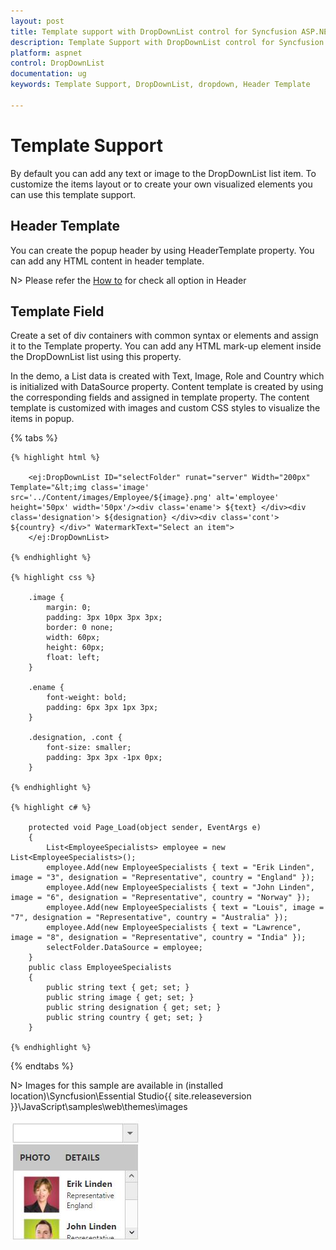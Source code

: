 ```yaml
---
layout: post
title: Template support with DropDownList control for Syncfusion ASP.NET 
description: Template Support with DropDownList control for Syncfusion ASP.NET
platform: aspnet 
control: DropDownList
documentation: ug
keywords: Template Support, DropDownList, dropdown, Header Template

---
```


# Template Support

By default you can add any text or image to the DropDownList list item. To customize the items layout or to create your own visualized elements you can use this template support.

## Header Template

You can create the popup header by using HeaderTemplate property. You can add any HTML content in header template.

N> Please refer the [How to](http://help.syncfusion.com/aspnet/dropdownlist/howto?cs-save-lang=1&cs-lang=js#add-check-all-option-in-popup-list) for check all option in Header

## Template Field

Create a set of div containers with common syntax or elements and assign it to the Template property. You can add any HTML mark-up element inside the DropDownList list using this property.

In the demo, a List data is created with Text, Image, Role and Country which is initialized with DataSource property. Content template is created by using the corresponding fields and assigned in template property. The content template is customized with images and custom CSS styles to visualize the items in popup.

{% tabs %}

	{% highlight html %}
    
        <ej:DropDownList ID="selectFolder" runat="server" Width="200px" Template="&lt;img class='image' src='../Content/images/Employee/${image}.png' alt='employee' height='50px' width='50px'/><div class='ename'> ${text} </div><div class='designation'> ${designation} </div><div class='cont'> ${country} </div>" WatermarkText="Select an item">
        </ej:DropDownList>
		
	{% endhighlight %}
    
    {% highlight css %}

    	.image {
            margin: 0;
            padding: 3px 10px 3px 3px;
            border: 0 none;
            width: 60px;
            height: 60px;
            float: left;
        }

        .ename {
            font-weight: bold;
            padding: 6px 3px 1px 3px;
        }

        .designation, .cont {
            font-size: smaller;
            padding: 3px 3px -1px 0px;
        }

    {% endhighlight %}
    
    {% highlight c# %}
       
        protected void Page_Load(object sender, EventArgs e)
        {
            List<EmployeeSpecialists> employee = new List<EmployeeSpecialists>();
            employee.Add(new EmployeeSpecialists { text = "Erik Linden", image = "3", designation = "Representative", country = "England" });
            employee.Add(new EmployeeSpecialists { text = "John Linden", image = "6", designation = "Representative", country = "Norway" });
            employee.Add(new EmployeeSpecialists { text = "Louis", image = "7", designation = "Representative", country = "Australia" });
            employee.Add(new EmployeeSpecialists { text = "Lawrence", image = "8", designation = "Representative", country = "India" });
            selectFolder.DataSource = employee;
        }
        public class EmployeeSpecialists
        {
            public string text { get; set; }
            public string image { get; set; }
            public string designation { get; set; }
            public string country { get; set; }
        }
    
    {% endhighlight %}
    
{% endtabs %}

N> Images for this sample are available in (installed location)\Syncfusion\Essential Studio\{{ site.releaseversion }}\JavaScript\samples\web\themes\images<br/>

![Template Field](TemplateSupport_images/TemplateSupport_img1.jpeg)

